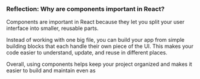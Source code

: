 ### Reflection: Why are components important in React?

Components are important in React because they let you split your user interface into smaller, reusable parts. 

Instead of working with one big file, you can build your app from simple building blocks that each handle their own piece of the UI. This makes your code easier to understand, update, and reuse in different places. 

Overall, using components helps keep your project organized and makes it easier to build and maintain even as